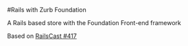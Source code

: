 #Rails with Zurb Foundation

A Rails based store with the Foundation Front-end framework

Based on [RailsCast #417](http://railscasts.com/episodes/417-foundation)
